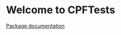 # Welcome to CPFTests

[Package documentation](https://knitschi.github.io/CMakeProjectFramework/doxygen/d5/d7b/group___c_p_f_tests_group.html)
